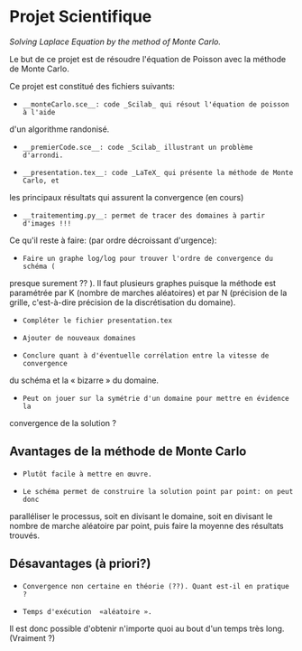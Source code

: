 # Projet Scientifique
_Solving Laplace Equation by the method of Monte Carlo._


Le but de ce projet est de résoudre l'équation de Poisson avec la méthode de
Monte Carlo.

Ce projet est constitué des fichiers suivants:
-     __monteCarlo.sce__: code _Scilab_ qui résout l'équation de poisson à l'aide
d'un algorithme randonisé.
-     __premierCode.sce__: code _Scilab_ illustrant un problème d'arrondi.
-     __presentation.tex__: code _LaTeX_ qui présente la méthode de Monte Carlo, et
les principaux résultats qui assurent la convergence (en cours)
-     __traitementimg.py__: permet de tracer des domaines à partir d'images !!!

Ce qu'il reste à faire: (par ordre décroissant d'urgence):
-     Faire un graphe log/log pour trouver l'ordre de convergence du schéma (
presque surement ?? ). Il faut plusieurs graphes puisque la méthode est
paramétrée par K (nombre de marches aléatoires) et par N (précision de
la grille, c'est-à-dire précision de la discrétisation du domaine).
-     Compléter le fichier presentation.tex
-     Ajouter de nouveaux domaines
-     Conclure quant à d'éventuelle corrélation entre la vitesse de convergence
du schéma et la « bizarre » du domaine.
-     Peut on jouer sur la symétrie d'un domaine pour mettre en évidence la
convergence de la solution ?

## Avantages de la méthode de Monte Carlo

-     Plutôt facile à mettre en œuvre.
-     Le schéma permet de construire la solution point par point: on peut donc
paralléliser le processus, soit en divisant le domaine, soit en divisant
le nombre de marche aléatoire par point, puis faire la moyenne des
résultats trouvés.


## Désavantages (à priori?)

-     Convergence non certaine en théorie (??). Quant est-il en pratique ?
-     Temps d'exécution  «aléatoire ».

Il est donc possible d'obtenir n'importe quoi au bout d'un temps très long.
(Vraiment ?)
